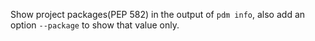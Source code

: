 Show project packages(PEP 582) in the output of `pdm info`, also add an option `--package` to show that value only.
